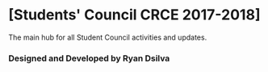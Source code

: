 # [Students' Council CRCE 2017-2018]

The main hub for all Student Council activities and updates.

### Designed and Developed by Ryan Dsilva
